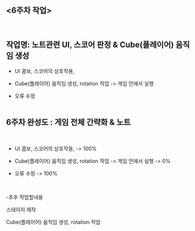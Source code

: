 ## <6주차 작업>
<br>
 
 ## 작업명: 노트관련 UI, 스코어 판정 & Cube(플레이어) 움직임 생성

- UI 콤보, 스코어의 상호작용, 

- Cube(플레이어) 움직임 생성, rotation 작업 -> 게임 안에서 실행

- 오류 수정
<br><br>

## 6주차 완성도 : 게임 전체 간략화 & 노트
<br>

- UI 콤보, 스코어의 상호작용, -> 100% 

- Cube(플레이어) 움직임 생성, rotation 작업 -> 게임 안에서 실행 -> 0%

- 오류 수정 -> 100%

<br>

-추후 작업할내용

스테이지 제작

Cube(플레이어) 움직임 생성, rotation 작업
<br><br>
